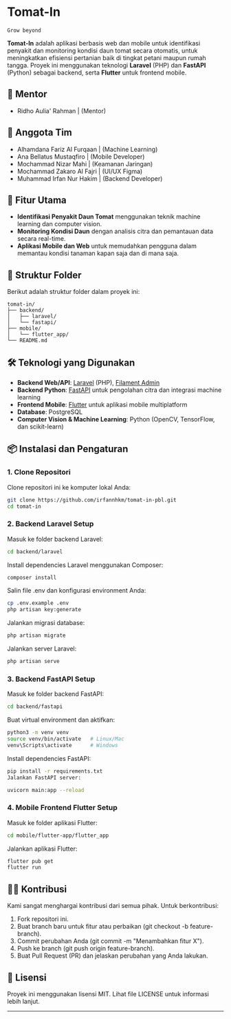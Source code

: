 # Tomat-In 
`Grow beyond`

**Tomat-In** adalah aplikasi berbasis web dan mobile untuk identifikasi penyakit dan monitoring kondisi daun tomat secara otomatis, untuk meningkatkan efisiensi pertanian baik di tingkat petani maupun rumah tangga. Proyek ini menggunakan teknologi **Laravel** (PHP) dan **FastAPI** (Python) sebagai backend, serta **Flutter** untuk frontend mobile. 

## 📧 Mentor
* Ridho Aulia' Rahman         | (Mentor)
  
## 📧 Anggota Tim
* Alhamdana Fariz Al Furqaan  | (Machine Learning)
* Ana Bellatus Mustaqfiro     | (Mobile Developer)
* Mochammad Nizar Mahi        | (Keamanan Jaringan)
* Mochammad Zakaro Al Fajri   | (UI/UX Figma)
* Muhammad Irfan Nur Hakim    | (Backend Developer)

## 🚀 Fitur Utama
- **Identifikasi Penyakit Daun Tomat** menggunakan teknik machine learning dan computer vision.
- **Monitoring Kondisi Daun** dengan analisis citra dan pemantauan data secara real-time.
- **Aplikasi Mobile dan Web** untuk memudahkan pengguna dalam memantau kondisi tanaman kapan saja dan di mana saja.

## 📂 Struktur Folder
Berikut adalah struktur folder dalam proyek ini:
```
tomat-in/
├── backend/
│   ├── laravel/
│   └── fastapi/
├── mobile/
│   └── flutter_app/
└── README.md
```

## 🛠️ Teknologi yang Digunakan
- **Backend Web/API**: [Laravel](https://laravel.com/) (PHP), [Filament Admin](https://filamentphp.com/)
- **Backend Python**: [FastAPI](https://fastapi.tiangolo.com/) untuk pengolahan citra dan integrasi machine learning
- **Frontend Mobile**: [Flutter](https://flutter.dev/) untuk aplikasi mobile multiplatform
- **Database**: PostgreSQL
- **Computer Vision & Machine Learning**: Python (OpenCV, TensorFlow, dan scikit-learn)

## 📦 Instalasi dan Pengaturan

### 1. Clone Repositori
Clone repositori ini ke komputer lokal Anda:
```bash
git clone https://github.com/irfannhkm/tomat-in-pbl.git
cd tomat-in
```
### 2. Backend Laravel Setup
Masuk ke folder backend Laravel:
```bash
cd backend/laravel
```

Install dependencies Laravel menggunakan Composer:
```bash
composer install
```
Salin file .env dan konfigurasi environment Anda:
```bash
cp .env.example .env
php artisan key:generate
```
Jalankan migrasi database:
```bash
php artisan migrate
```
Jalankan server Laravel:
```bash
php artisan serve
```
### 3. Backend FastAPI Setup
Masuk ke folder backend FastAPI:
```bash
cd backend/fastapi
```
Buat virtual environment dan aktifkan:
```bash
python3 -m venv venv
source venv/bin/activate   # Linux/Mac
venv\Scripts\activate      # Windows
```
Install dependencies FastAPI:
```bash
pip install -r requirements.txt
Jalankan FastAPI server:
```
```bash
uvicorn main:app --reload
```
### 4. Mobile Frontend Flutter Setup
Masuk ke folder aplikasi Flutter:
```bash
cd mobile/flutter-app/flutter_app
```
Jalankan aplikasi Flutter:
```bash
flutter pub get
flutter run
```
## 🧑‍💻 Kontribusi
Kami sangat menghargai kontribusi dari semua pihak. Untuk berkontribusi:

1. Fork repositori ini.
2. Buat branch baru untuk fitur atau perbaikan (git checkout -b feature-branch).
3. Commit perubahan Anda (git commit -m "Menambahkan fitur X").
4. Push ke branch (git push origin feature-branch).
5. Buat Pull Request (PR) dan jelaskan perubahan yang Anda lakukan.
   
## 📝 Lisensi
Proyek ini menggunakan lisensi MIT. Lihat file LICENSE untuk informasi lebih lanjut.

---




